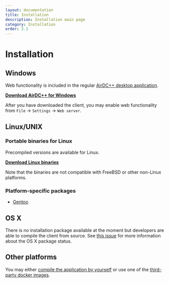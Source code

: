 ```yaml
---
layout: documentation
title: Installation
description: Installation main page
category: Installation
order: 2.1
---
```


# Installation

## Windows

Web functionality is included in the regular [AirDC++ desktop application](http://www.airdcpp.net/).

**[Download AirDC++ for Windows](http://www.airdcpp.net/download)**

After you have downloaded the client, you may enable web functionality from `File` -> `Settings` -> `Web server`.

## Linux/UNIX

### Portable binaries for Linux

Precompiled versions are available for Linux.

**[Download Linux binaries](/docs/installation/linux-binaries.html)**

Note that the binaries are not compatible with FreeBSD or other non-Linux platforms.


### Platform-specific packages

- [Gentoo](https://packages.gentoo.org/packages/net-p2p/airdcpp-webclient)

## OS X

There is no installation package available at the moment but developers are able to compile the client from source. See [this issue](https://github.com/airdcpp-web/airdcpp-webclient/issues/37) for more information about the OS X package status.

## Other platforms

You may either [compile the application by yourself](/docs/installation/compiling.html) or use one of the [third-party docker images](https://hub.docker.com/search/?isAutomated=0&isOfficial=0&page=1&pullCount=0&q=airdcpp&starCount=0).
